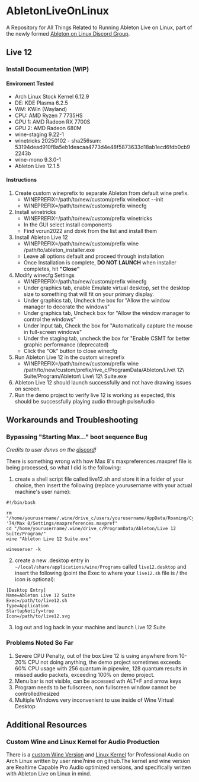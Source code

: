 # AbletonLiveOnLinux
A Repository for All Things Related to Running Ableton Live on Linux, part of the newly formed [Ableton on Linux Discord Group](discord.gg/yM2Jjh8xYA).

## Live 12
### Install Documentation (WIP)
#### Enviroment Tested
* Arch Linux Stock Kernel 6.12.9
* DE: KDE Plasma 6.2.5
* WM: KWin (Wayland)
* CPU: AMD Ryzen 7 7735HS
* GPU 1: AMD Radeon RX 7700S
* GPU 2: AMD Radeon 680M
* wine-staging 9.22-1
* winetricks 20250102 - sha256sum: 53194dead910f8a5eb1deacaa4773d4e48f5873633d18ab1ecd6fdb0cb92243b
* wine-mono 9.3.0-1
* Ableton Live 12.1.5

#### Instructions
1. Create custom wineprefix to separate Ableton from default wine prefix. 
    * WINEPREFIX=/path/to/new/custom/prefix wineboot --init
    * WINEPREFIX=/path/to/new/custom/prefix winecfg
2. Install winetricks
    * WINEPREFIX=/path/to/new/custom/prefix winetricks
    * In the GUI select install components
    * Find vcrun2022 and dxvk from the list and install them
3. Install Ableton Live 12
    * WINEPREFIX=/path/to/new/custom/prefix wine /path/to/ableton_installer.exe
    * Leave all options default and proceed through installation
    * Once Installation is complete, **DO NOT LAUNCH** when installer completes, hit **"Close"**
4. Modify winecfg Settings
    * WINEPREFIX=/path/to/new/custom/prefix winecfg
    * Under graphics tab, enable Emulate virtual desktop, set the desktop size to something that will fit on your primary display.
    * Under graphics tab, Uncheck the box for "Allow the window manager to decorate the windows"
    * Under graphics tab, Uncheck box for "Allow the window manager to control the windows"
    * Under Input tab, Check the box for "Automatically capture the mouse in full-screen windows"
    * Under the staging tab, uncheck the box for "Enable CSMT for better graphic performance (deprecated)
    * Click the "Ok" button to close winecfg
5. Run Ableton Live 12 in the custom wineprefix
    * WINEPREFIX=/path/to/new/custom/prefix wine /path/to/new/custom/prefix/rive_c/ProgramData/Ableton/Live\ 12\ Suite/Program/Ableton\ Live\ 12\ Suite.exe
6. Ableton Live 12 should launch successfully and not have drawing issues on screen.
7. Run the demo project to verify live 12 is working as expected, this should be successfully playing audio through pulseAudio

## Workarounds and Troubleshooting

### Bypassing "Starting Max..." boot sequence Bug

*Credits to user dsnvs on the [discord](discord.gg/yM2Jjh8xYA)!*

There is something wrong with how Max 8's maxpreferences.maxpref file is being processed, so what I did is the following:

1. create a shell script file called live12.sh and store it in a folder of your choice, then insert the following (replace yourusername with your actual machine's user name):
```
#!/bin/bash

rm "/home/yourusername/.wine/drive_c/users/yourusername/AppData/Roaming/Cycling '74/Max 8/Settings/maxpreferences.maxpref"
cd "/home/yourusername/.wine/drive_c/ProgramData/Ableton/Live 12 Suite/Program/"
wine "Ableton Live 12 Suite.exe"

wineserver -k
```

2. create a new .desktop entry in `~/local/share/applications/wine/Programs` called `live12.desktop` and insert the following (point the Exec to where your `live12.sh` file is / the icon is optional):
```
[Desktop Entry]
Name=Ableton Live 12 Suite
Exec=/path/to/live12.sh
Type=Application
StartupNotify=true
Icon=/path/to/live12.svg
```

3. log out and log back in your machine and launch Live 12 Suite

### Problems Noted So Far
1. Severe CPU Penalty, out of the box Live 12 is using anywhere from 10-20% CPU not doing anything, the demo project sometimes exceeds 60% CPU usage with 256 quantum in pipewire, 128 quantum results in missed audio packets, exceeding 100% on demo project.
2. Menu bar is not visible, can be accessed wth ALT+F and arrow keys
3. Program needs to be fullscreen, non fullscreen window cannot be controlled/resized
4. Multiple Windows very inconvenient to use inside of Wine Virtual Desktop

## Additional Resources
### Custom Wine and Linux Kernel for Audio Production
There is a [custom Wine Version](https://github.com/nine7nine/Wine-NSPA) and [Linux Kernel](https://github.com/nine7nine/Linux-NSPA-pkgbuild) for Professional Audio on Arch Linux written by user nine7nine on github.The kernel and wine version are Realtime Capable Pro Audio optimized versions, and specifically written with Ableton Live on Linux in mind.
